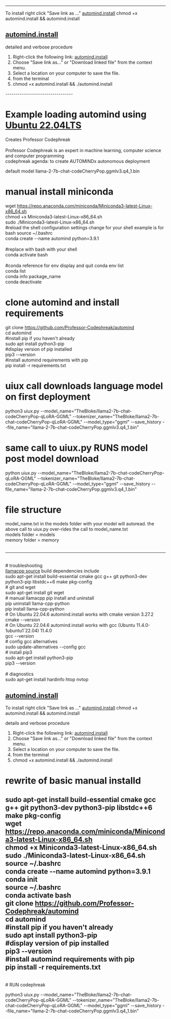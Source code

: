 -----------------------------------

To install right click "Save link as ..." [automind.install](https://raw.githubusercontent.com/Professor-Codephreak/automind/main/automind.install) chmod +x automind.install && automind.install

## [automind.install](https://raw.githubusercontent.com/Professor-Codephreak/automind/main/automind.install)

detailed and verbose procedure
1. Right-click the following link: [automind.install](https://raw.githubusercontent.com/Professor-Codephreak/automind/main/automind.install)
2. Choose "Save link as..." or "Download linked file" from the context menu.
3. Select a location on your computer to save the file.
4. from the terminal
5. chmod +x automind.install && ./automind.install


---------------------------------<br />


# Example loading automind using <a href="https://ubuntu.com/desktop/flavours">Ubuntu 22.04LTS</a><br />

Creates Professor Codephreak<br /><br />
Professor Codephreak is an expert in machine learning, computer science and computer programming<br />
codephreak agenda: to create AUTOMINDx autonomous deployment<br />

default model llama-2-7b-chat-codeCherryPop.ggmlv3.q4_1.bin<br />

# manual install miniconda<br />
wget https://repo.anaconda.com/miniconda/Miniconda3-latest-Linux-x86_64.sh<br />
chmod +x Miniconda3-latest-Linux-x86_64.sh<br />
sudo ./Miniconda3-latest-Linux-x86_64.sh<br />
#reload the shell configuration settings change for your shell example is for bash
source ~/.bashrc<br />
conda create --name automind python=3.9.1<br /><br />
#replace with bash with your shell<br />
conda activate bash<br /><br />
#conda reference for env display and quit
conda env list<br/>
conda list<br/>
conda info package_name<br/>
conda deactivate<br />

# clone automind and install requirements<br />
git clone https://github.com/Professor-Codephreak/automind<br />
cd automind<br />
#install pip if you haven't already<br />
sudo apt install python3-pip<br />
#display version of pip installed<br />
pip3 --version<br />
#install automind requirements with pip<br />
pip install -r requirements.txt<br />

# uiux call downloads language model on first deployment<br />

python3 uiux.py --model_name="TheBloke/llama2-7b-chat-codeCherryPop-qLoRA-GGML" --tokenizer_name="TheBloke/llama2-7b-chat-codeCherryPop-qLoRA-GGML" --model_type="ggml" --save_history --file_name="llama-2-7b-chat-codeCherryPop.ggmlv3.q4_1.bin"

# same call to uiux.py RUNS model post model download<br />

python uiux.py --model_name="TheBloke/llama2-7b-chat-codeCherryPop-qLoRA-GGML" --tokenizer_name="TheBloke/llama2-7b-chat-codeCherryPop-qLoRA-GGML" --model_type="ggml" --save_history --file_name="llama-2-7b-chat-codeCherryPop.ggmlv3.q4_1.bin"<br />

# file structure<br />

model_name.txt in the models folder with your model will autoread. the above call to uiux.py over-rides the call to model_name.txt<br />
models folder = models<br />
memory folder = memory<br /><br />

-----------------------------------
<br />
# troubleshooting<br />
<a href="https://github.com/ggerganov/llama.cpp">llamacpp source</a> build dependencies include<br />
  sudo apt-get install build-essential cmake gcc g++ git python3-dev python3-pip libstdc++6 make pkg-config<br />
# git and wget<br  />
  sudo apt-get install git wget</br>
# manual llamacpp pip install and uninstall<br />
pip uninstall llama-cpp-python<br />
pip install llama-cpp-python<br />
# On Ubuntu 22.04.6 automind.install works with cmake version 3.27.2<br />
cmake --version<br />
# On Ubuntu 22.04.6 automind.install works with gcc (Ubuntu 11.4.0-1ubuntu1`22.04) 11.4.0<br />
gcc --version</br />
# config gcc alternatives<br />
sudo update-alternatives --config gcc<br />
# install pip3<br />
sudo apt-get install python3-pip<br />
pip3 --version<br /><br />
# diagnostics<br />
sudo apt-get install hardinfo htop nvtop<br />





## [automind.install](https://raw.githubusercontent.com/Professor-Codephreak/automind/main/automind.install)

To install right click "Save link as ..." [automind.install](https://raw.githubusercontent.com/Professor-Codephreak/automind/main/automind.install) chmod +x automind.install && automind.install

details and verbose procedure
1. Right-click the following link: [automind.install](https://raw.githubusercontent.com/Professor-Codephreak/automind/main/automind.install)
2. Choose "Save link as..." or "Download linked file" from the context menu.
3. Select a location on your computer to save the file.
4. from the terminal
5. chmod +x automind.install && ./automind.install

# rewrite of basic manual installd<br />
sudo apt-get install build-essential cmake gcc g++ git python3-dev python3-pip libstdc++6 make pkg-config<br />
wget https://repo.anaconda.com/miniconda/Miniconda3-latest-Linux-x86_64.sh<br />
chmod +x Miniconda3-latest-Linux-x86_64.sh<br />
sudo ./Miniconda3-latest-Linux-x86_64.sh<br />
source ~/.bashrc<br />
conda create --name automind python=3.9.1<br />
conda init<br />
source ~/.bashrc<br />
conda activate bash<br />
git clone https://github.com/Professor-Codephreak/automind<br />
cd automind<br />
#install pip if you haven't already<br />
sudo apt install python3-pip<br />
#display version of pip installed<br />
pip3 --version<br />
#install automind requirements with pip<br />
pip install -r requirements.txt<br />
-------------------------------------
<br />
# RUN codephreak<br />

python3 uiux.py --model_name="TheBloke/llama2-7b-chat-codeCherryPop-qLoRA-GGML" --tokenizer_name="TheBloke/llama2-7b-chat-codeCherryPop-qLoRA-GGML" --model_type="ggml" --save_history --file_name="llama-2-7b-chat-codeCherryPop.ggmlv3.q4_1.bin"

  

